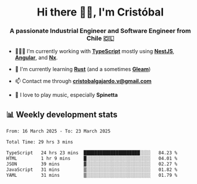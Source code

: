 <h1 align="center">Hi there ✌🏻, I'm Cristóbal</h1>
<h3 align="center">A passionate Industrial Engineer and Software Engineer from Chile 🇨🇱</h3>

- 🧑🏻‍💻 I’m currently working with **[TypeScript](https://www.typescriptlang.org)** mostly using **[NestJS](https://nestjs.com)**, **[Angular](https://angular.io)**, and **[Nx](https://nx.dev)**.

- 🌱 I'm currently learning **[Rust](https://www.rust-lang.org)** (and a sometimes **[Gleam](https://gleam.run/)**)

- 📫 Contact me through **cristobalgajardo.v@gmail.com**

- 🎸 I love to play music, especially **Spinetta**

## 📊 Weekly development stats

<!--START_SECTION:waka-->

```txt
From: 16 March 2025 - To: 23 March 2025

Total Time: 29 hrs 3 mins

TypeScript   24 hrs 23 mins  █████████████████████░░░░   84.23 %
HTML         1 hr 9 mins     █░░░░░░░░░░░░░░░░░░░░░░░░   04.01 %
JSON         39 mins         ▓░░░░░░░░░░░░░░░░░░░░░░░░   02.27 %
JavaScript   31 mins         ▒░░░░░░░░░░░░░░░░░░░░░░░░   01.82 %
YAML         31 mins         ▒░░░░░░░░░░░░░░░░░░░░░░░░   01.79 %
```

<!--END_SECTION:waka-->
